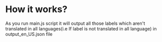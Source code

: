 # How it works?
As you run main.js script it will output all those labels which aren't translated in all languages(i.e If label is not translated in all language) in output_en_US.json file

